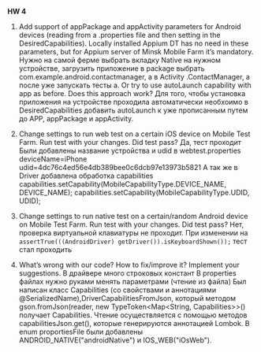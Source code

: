 **HW 4**
1.	Add support of appPackage and appActivity parameters for Android devices (reading from a .properties file and then setting in the DesiredCapabilities). Locally installed Appium DT has no need in these parameters, but for Appium server of Minsk Mobile Farm it’s mandatory.
Нужно на самой ферме выбрать вкладку Native на нужном устройстве, загрузить приложение в package выбрать com.example.android.contactmanager, а в Activity .ContactManager, а после уже запускать тесты
a.	Or try to use autoLaunch capability with app as before. Does this approach work?
Для того, чтобы установка приложения на устройстве проходила автоматически необхоимо в DesiredCapabilities добавить autoLaunch к уже прописанным путем до APP, appPackage и appActivity.

2.	Change settings to run web test on a certain iOS device on Mobile Test Farm. Run test with your changes. Did test pass?
Да, тест проходит
Были добавлены название устройства и udid в webtest.properties
deviceName=iPhone
udid=4dc76c4ed56e4db389bee0c6dcb97e13973b5821
А так же в Driver добавлена обработка capabilities
capabilities.setCapability(MobileCapabilityType.DEVICE_NAME, DEVICE_NAME);
capabilities.setCapability(MobileCapabilityType.UDID, UDID);
3.	Change settings to run native test on a certain/random Android device on Mobile Test Farm. Run test with your changes. Did test pass?
Нет, проверка виртуальной клавиатуры не проходит.
При изменении на `assertTrue(((AndroidDriver) getDriver()).isKeyboardShown());` тест стал проходить
4.	What’s wrong with our code? How to fix/improve it? Implement your suggestions.
В драйвере много строковых констант
В properties файлах нужно руками менять параметрами (чтение из файла)
Был написан класс Capabilities (со свойствами и аннотациями @SerializedName),DriverCapabilitiesFromJson, который методом gson.fromJson(reader, new TypeToken<Map<String, Capabilities>>() получает Capabilities. Чтение осуществляется с помощью методов capabilitiesJson.get<Name>(), которые генерируются аннотацией Lombok.
В enum proportiesFile были добавлены ANDROID_NATIVE("androidNative") и
IOS_WEB("iOsWeb").